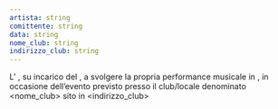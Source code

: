 ```yaml
---
artista: string
comittente: string
data: string
nome_club: string
indirizzo_club: string
---
```

L’ <artista>, su incarico del <committente>, a svolgere la propria performance musicale in <data>, in occasione dell’evento previsto presso il club/locale denominato <nome_club> sito in <indirizzo_club>